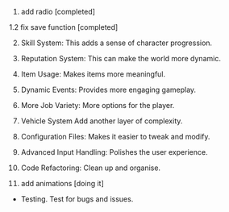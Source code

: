 
1. add radio [completed] 

1.2 fix save function [completed]
  
2. Skill System: This adds a sense of character progression.

3. Reputation System: This can make the world more dynamic.

4. Item Usage: Makes items more meaningful.

5. Dynamic Events: Provides more engaging gameplay.

6. More Job Variety: More options for the player.

7. Vehicle System Add another layer of complexity.

8. Configuration Files: Makes it easier to tweak and modify.

9. Advanced Input Handling: Polishes the user experience.

10. Code Refactoring: Clean up and organise.

11. add animations [doing it]

- Testing. Test for bugs and issues.
    
    
